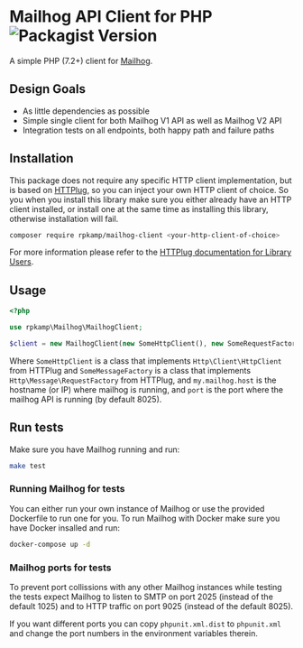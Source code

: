 # Mailhog API Client for PHP ![Packagist Version](https://img.shields.io/packagist/v/rpkamp/mailhog-client)

A simple PHP (7.2+) client for [Mailhog][mailhog].

## Design Goals

- As little dependencies as possible
- Simple single client for both Mailhog V1 API as well as Mailhog V2 API
- Integration tests on all endpoints, both happy path and failure paths

## Installation

This package does not require any specific HTTP client implementation, but is based on [HTTPlug][httplug], so you can inject your own HTTP client of choice. So you when you install this library make sure you either already have an HTTP client installed, or install one at the same time as installing this library, otherwise installation will fail.

```bash
composer require rpkamp/mailhog-client <your-http-client-of-choice>
```

For more information please refer to the [HTTPlug documentation for Library Users][httplug-docs].

## Usage

```php
<?php

use rpkamp\Mailhog\MailhogClient;

$client = new MailhogClient(new SomeHttpClient(), new SomeRequestFactory(), 'http://my.mailhog.host:port/');
```

Where `SomeHttpClient` is a class that implements `Http\Client\HttpClient` from HTTPlug and `SomeMessageFactory` is a class that implements `Http\Message\RequestFactory` from HTTPlug, and `my.mailhog.host` is the hostname (or IP) where mailhog is running, and `port` is the port where the mailhog API is running (by default 8025).

## Run tests

Make sure you have Mailhog running and run:

```bash
make test
```

### Running Mailhog for tests

You can either run your own instance of Mailhog or use the provided Dockerfile to run one for you.
To run Mailhog with Docker make sure you have Docker insalled and run:

```bash
docker-compose up -d
```

### Mailhog ports for tests

To prevent port collissions with any other Mailhog instances while testing the tests expect Mailhog to listen to SMTP on port 2025 (instead of the default 1025) and to HTTP traffic on port 9025 (instead of the default 8025).

If you want different ports you can copy `phpunit.xml.dist` to `phpunit.xml` and change the port numbers in the environment variables therein.

[mailhog]: https://github.com/mailhog/MailHog
[httplug]: https://github.com/php-http/httplug
[httplug-docs]: http://docs.php-http.org/en/latest/httplug/users.html
